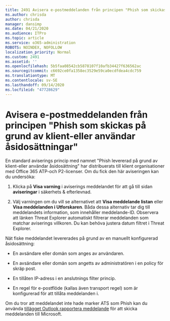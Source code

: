 ```yaml
---
title: 2491 Avisera e-postmeddelanden från principen "Phish som skickas på grund av klient-eller användar åsidosättningar"
ms.author: chrisda
author: chrisda
manager: dansimp
ms.date: 04/21/2020
ms.audience: ITPro
ms.topic: article
ms.service: o365-administration
ROBOTS: NOINDEX, NOFOLLOW
localization_priority: Normal
ms.custom: 2491
ms.assetid: ''
ms.openlocfilehash: 5b5faa08542cb5878107f10afb34427f636562ac
ms.sourcegitcommit: c6692ce0fa1358ec3529e59ca0ecdfdea4cdc759
ms.translationtype: MT
ms.contentlocale: sv-SE
ms.lasthandoff: 09/14/2020
ms.locfileid: "47728629"
---
```

# <a name="alert-email-messages-from-the-phish-delivered-due-to-tenant-or-user-override-policy"></a>Avisera e-postmeddelanden från principen "Phish som skickas på grund av klient-eller användar åsidosättningar"

En standard aviserings princip med namnet "Phish levererad på grund av klient-eller användar åsidosättning" har distribuerats till klient organisationer med Office 365 ATP-och P2-licenser. Om du fick den här aviseringen kan du undersöka:

1. Klicka på **Visa varning** i aviserings meddelandet för att gå till sidan **aviseringar** i säkerhets & efterlevnad.

2. Välj varningen om du vill se alternativet att **Visa meddelande listan** eller **Visa meddelanden i Utforskaren**. Båda dessa alternativ tar dig till meddelandets information, som innehåller meddelande-ID. Observera att länken Threat Explorer automatiskt filtrerar meddelanden som matchar aviserings villkoren. Du kan behöva justera datum filtret i Threat Explorer.

Nät fiske meddelandet levererades på grund av en manuellt konfigurerad åsidosättning:

- En avsändare eller domän som anges av användaren.

- En avsändare eller domän som angetts av administratören i en policy för skräp post.

- En tillåten IP-adress i en anslutnings filter princip.

- En regel för e-postflöde (kallas även transport regel) som är konfigurerad för att tillåta meddelanden i.

Om du tror att meddelandet inte hade marker ATS som Phish kan du använda [tillägget Outlook rapportera meddelande](https://support.office.com/article/b5caa9f1-cdf3-4443-af8c-ff724ea719d2) för att skicka meddelanden till Microsoft.
